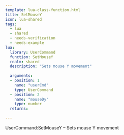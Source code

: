 ```yaml
---
template: lua-class-function.html
title: SetMouseY
icon: lua-shared
tags:
  - lua
  - shared
  - needs-verification
  - needs-example
lua:
  library: UserCommand
  function: SetMouseY
  realm: shared
  description: "Sets mouse Y movement"
  
  arguments:
  - position: 1
    name: "userCmd"
    type: UserCommand
  - position: 2
    name: "mouseDy"
    type: number
  returns:
    
---
```


<div class="lua__search__keywords">
UserCommand:SetMouseY &#x2013; Sets mouse Y movement
</div>
